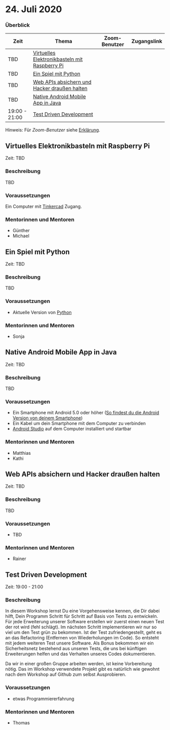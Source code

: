 # 24. Juli 2020

### Überblick

| Zeit          | Thema                                                                                           | Zoom-Benutzer | Zugangslink |
| ------------- | ----------------------------------------------------------------------------------------------- | ------------- | ----------- |
| TBD           | [Virtuelles Elektronikbasteln mit Raspberry Pi](#virtuelles-elektronikbasteln-mit-raspberry-pi) |               |             |
| TBD           | [Ein Spiel mit Python](#ein-spiel-mit-python)                                                   |               |             |
| TBD           | [Web APIs absichern und Hacker draußen halten](#web-apis-absichern-und-hacker-drauen-lassen)    |               |             |
| TBD           | [Native Android Mobile App in Java](#native-android-mobile-app-in-java)                         |               |             |
| 19:00 - 21:00 | [Test Driven Development](#test-driven-development)                                             |               |             |


Hinweis: Für _Zoom-Benutzer_ siehe [Erklärung](https://github.com/coderdojo-linz/coderdojo-online/blob/master/Zoom.md).


## Virtuelles Elektronikbasteln mit Raspberry Pi

Zeit: TBD

### Beschreibung

TBD

### Voraussetzungen

Ein Computer mit [Tinkercad](https://www.tinkercad.com) Zugang.

### Mentorinnen und Mentoren

- Günther
- Michael


## Ein Spiel mit Python

Zeit: TBD

### Beschreibung

TBD

### Voraussetzungen

- Aktuelle Version von [Python](https://www.python.org/downloads/)

### Mentorinnen und Mentoren

- Sonja


## Native Android Mobile App in Java

Zeit: TBD

### Beschreibung

TBD

### Voraussetzungen

- Ein Smartphone mit Android 5.0 oder höher ([So findest du die Android Version von deinem Smartphone](https://support.google.com/android/answer/7680439?hl=de))
- Ein Kabel um dein Smartphone mit dem Computer zu verbinden
- [Android Studio](https://developer.android.com/studio/install) auf dem Computer installiert und startbar

### Mentorinnen und Mentoren

- Matthias
- Kathi


## Web APIs absichern und Hacker draußen halten

Zeit: TBD

### Beschreibung

TBD

### Voraussetzungen

- TBD

### Mentorinnen und Mentoren

- Rainer


## Test Driven Development

Zeit: 19:00 - 21:00

### Beschreibung

In diesem Workshop lernst Du eine Vorgehensweise kennen, die Dir dabei hilft, Dein Programm Schritt für Schritt auf Basis von Tests zu entwickeln. Für jede Erweiterung unserer Software erstellen wir zuerst einen neuen Test der rot wird (fehl schlägt). Im nächsten Schritt implementieren wir nur so viel um den Test grün zu bekommen. Ist der Test zufriedengestellt, geht es an das Refactoring (Entfernen von Wiederholungen im Code). So entsteht mit jedem weiteren Test unsere Software. Als Bonus bekommen wir ein Sicherheitsnetz bestehend aus unseren Tests, die uns bei künftigen Erweiterungen helfen und das Verhalten unseres Codes dokumentieren.

Da wir in einer großen Gruppe arbeiten werden, ist keine Vorbereitung nötig. Das im Workshop verwendete Projekt gibt es natürlich wie gewohnt nach dem Workshop auf Github zum selbst Ausprobieren.

### Voraussetzungen

- etwas Programmiererfahrung

### Mentorinnen und Mentoren

- Thomas
